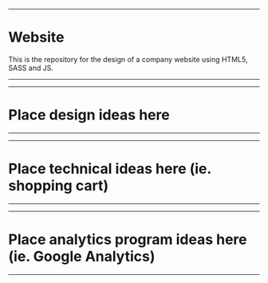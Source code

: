 ******************************************************************************************
# Website                                                                                
This is the repository for the design of a company website using HTML5, SASS and JS.  
******************************************************************************************





******************************************************************************************
# Place design ideas here

******************************************************************************************





******************************************************************************************
# Place technical ideas here (ie. shopping cart)

******************************************************************************************





******************************************************************************************
# Place analytics program ideas here (ie. Google Analytics)

******************************************************************************************
